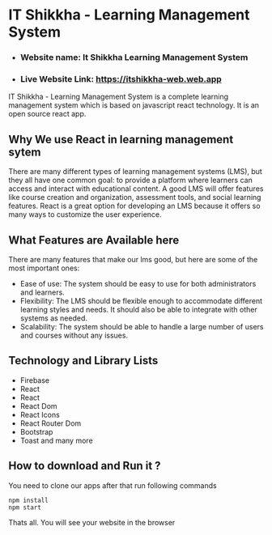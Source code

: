 # IT Shikkha - Learning Management System
- ### Website name: It Shikkha Learning Management System 
- ### Live Website Link: https://itshikkha-web.web.app


IT Shikkha - Learning Management System is a complete learning management system which is based on javascript react technology. It is an open source react app. 

## Why We use React in learning management sytem
There are many different types of learning management systems (LMS), but they all have one common goal: to provide a platform where learners can access and interact with educational content. A good LMS will offer features like course creation and organization,  assessment tools, and social learning features. React is a great option for developing an LMS because it offers so many ways to customize the user experience.

##  What Features are Available here
There are many features that make our lms good, but here are some of the most important ones:

- Ease of use: The system should be easy to use for both administrators and learners. 
- Flexibility: The LMS should be flexible enough to accommodate different learning styles and needs. It should also be able to integrate with other systems as needed.
- Scalability: The system should be able to handle a large number of users and courses without any issues.

## Technology and Library Lists
- Firebase
- React
- React
- React Dom
- React Icons
- React Router Dom
- Bootstrap
- Toast and many more 

## How to download and Run it ?

You need to clone our apps 
after that run following commands

```
npm install 
npm start
```
Thats all. You will see your website in the browser

